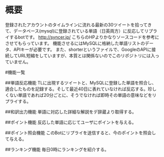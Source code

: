 # 概要
登録されたアカウントのタイムラインに流れる最新の30ツイートを拾ってきて、データベース(mysql)に登録されている単語（日英両方）に反応してリプライするbotです。
http://syncer.jp/ こちらのHPよりかなりソースコードを参考にさせてもらっています。
機能させるにはMySQLに格納した単語リストのデータ、APIキーが必要です。
また、shorterというファイルで、GoogleのAPIに接続してURL短縮をしていますが、本質とは関係ないのでこのリポジトリには入っていません。

#機能一覧

##単語反応機能
TLに出現するツイートと、MySQLに登録した単語を照合し、適合したものを記録する。そして最近40日に表れていなければ反応する。珍しくない単語であれば20分ごとに、そうでなければ即時その単語の意味などをリプライする。

##和訳出力機能
単語に対応した詳細な解説をデ辞蔵より取得する。

##ポイント機能
反応した単語に応じてユーザにポイントを与える。

##ポイント照会機能
このBotにリプライを送信すると、今のポイントを照会して与える。

##ランキング機能
毎日0時にランキングを紹介する。

